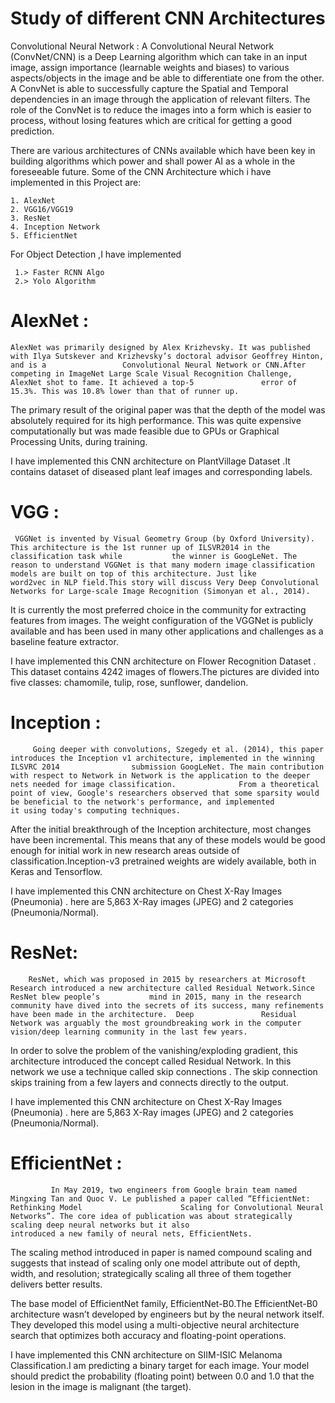  # Study of different CNN Architectures

Convolutional Neural Network : A   Convolutional Neural  Network (ConvNet/CNN) is a Deep Learning algorithm which can take in an input image, 
       assign importance (learnable weights and biases) to various aspects/objects in the image and be able to differentiate one from the other. A ConvNet is 
       able to successfully capture the Spatial and   Temporal dependencies in an image through the application of relevant filters. The role of the ConvNet is 
       to reduce the images into a form which is easier to process, without losing features which are critical for getting a  good prediction.
       
There are various architectures of CNNs available which have been key in building algorithms which power and shall power AI as a whole in the foreseeable future.
Some of the CNN Architecture which i have implemented in this Project are:

    1. AlexNet
    2. VGG16/VGG19
    3. ResNet
    4. Inception Network
    5. EfficientNet
    
For Object Detection ,I have implemented 

     1.> Faster RCNN Algo
     2.> Yolo Algorithm

# AlexNet :  
    AlexNet was primarily designed by Alex Krizhevsky. It was published with Ilya Sutskever and Krizhevsky’s doctoral advisor Geoffrey Hinton, and is a                 Convolutional Neural Network or CNN.After competing in ImageNet Large Scale Visual Recognition Challenge, AlexNet shot to fame. It achieved a top-5               error of 15.3%. This was 10.8% lower than that of runner up. 

The primary result of the original paper was that the depth of the model was absolutely required for its high performance. This was quite expensive             computationally but was made feasible due to GPUs or Graphical Processing Units, during training.

I have implemented this CNN architecture on PlantVillage Dataset .It contains dataset of diseased plant leaf images and corresponding labels.

# VGG :
     VGGNet is invented by Visual Geometry Group (by Oxford University). This architecture is the 1st runner up of ILSVR2014 in the classification task while           the winner is GoogLeNet. The reason to understand VGGNet is that many modern image classification models are built on top of this architecture. Just like         word2vec in NLP field.This story will discuss Very Deep Convolutional Networks for Large-scale Image Recognition (Simonyan et al., 2014).

It is currently the most preferred choice in the community for extracting features from images. The weight configuration of the VGGNet is publicly available and has been used in many other applications and challenges as a baseline feature extractor.

I have implemented this CNN architecture on Flower Recognition Dataset . This dataset contains 4242 images of flowers.The pictures are divided into five classes: chamomile, tulip, rose, sunflower, dandelion.

# Inception :
         Going deeper with convolutions, Szegedy et al. (2014), this paper introduces the Inception v1 architecture, implemented in the winning ILSVRC 2014                submission GoogLeNet. The main contribution with respect to Network in Network is the application to the deeper nets needed for image classification.              From a theoretical point of view, Google's researchers observed that some sparsity would be beneficial to the network's performance, and implemented              it using today's computing techniques.
After the initial breakthrough of the Inception architecture, most changes have been incremental. This means that any of these models would be good enough for initial work in new research areas outside of classification.Inception-v3 pretrained weights are widely available, both in Keras and Tensorflow.

I have implemented this CNN architecture on Chest X-Ray Images (Pneumonia) . here are 5,863 X-Ray images (JPEG) and 2 categories (Pneumonia/Normal).


# ResNet: 
        ResNet, which was proposed in 2015 by researchers at Microsoft Research introduced a new architecture called Residual Network.Since ResNet blew people’s           mind in 2015, many in the research community have dived into the secrets of its success, many refinements have been made in the architecture.  Deep               Residual Network was arguably the most groundbreaking work in the computer vision/deep learning community in the last few years.

In order to solve the problem of the vanishing/exploding gradient, this architecture introduced the concept called Residual Network. In this network we use a technique called skip connections . The skip connection skips training from a few layers and connects directly to the output.

I have implemented this CNN architecture on Chest X-Ray Images (Pneumonia) . here are 5,863 X-Ray images (JPEG) and 2 categories (Pneumonia/Normal).

# EfficientNet : 
             In May 2019, two engineers from Google brain team named Mingxing Tan and Quoc V. Le published a paper called “EfficientNet: Rethinking Model                      Scaling for Convolutional Neural Networks”. The core idea of publication was about strategically scaling deep neural networks but it also                          introduced a new family of neural nets, EfficientNets.
             
The scaling method introduced in paper is named compound scaling and suggests that instead of scaling only one model attribute out of depth,                       width, and resolution; strategically scaling all three of them together delivers better results.

The base model of EfficientNet family, EfficientNet-B0.The EfficientNet-B0 architecture wasn’t developed by engineers but by the neural network itself. They developed this model using a multi-objective neural architecture search that optimizes both accuracy and floating-point operations.

I have implemented this CNN architecture on SIIM-ISIC Melanoma Classification.I am predicting a binary target for each image. Your model should predict the probability (floating point) between 0.0 and 1.0 that the lesion in the image is malignant (the target). 















